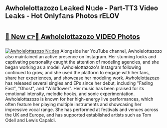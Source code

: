 ## Awholelottazozo Le𝚊ked N𝚞de - Part-TT3 Video Le𝚊ks - Hot Onlyf𝚊ns Photos rELOV

# <h2><a href="http://ac45197.deff.icu/?id=Awholelottazozo">🔗 New 👉🔴 Awholelottazozo VIDEO Photos</a></h2>

[![Awholelottazozo N𝚞des](https://i.imgur.com/rIISA9y.gif)](http://ac45197.deff.icu/?id=Awholelottazozo)
Alongside her YouTube channel, Awholelottazozo also maintained an active presence on Instagram. Her stunning looks and captivating personality caught the attention of modeling agencies, and she began working as a model. Awholelottazozo's Instagram following continued to grow, and she used the platform to engage with her fans, share her experiences, and showcase her modeling work. Awholelottazozo has released several singles and EPs since her debut, including "Fading Fast", "Ghost", and "Wildflower". Her music has been praised for its emotional intensity, melodic hooks, and sonic experimentation. Awholelottazozo is known for her high-energy live performances, which often feature her playing multiple instruments and showcasing her impressive vocal range. She has performed at festivals and venues across the UK and Europe, and has supported established artists such as Tom Odell and Lewis Capaldi.
